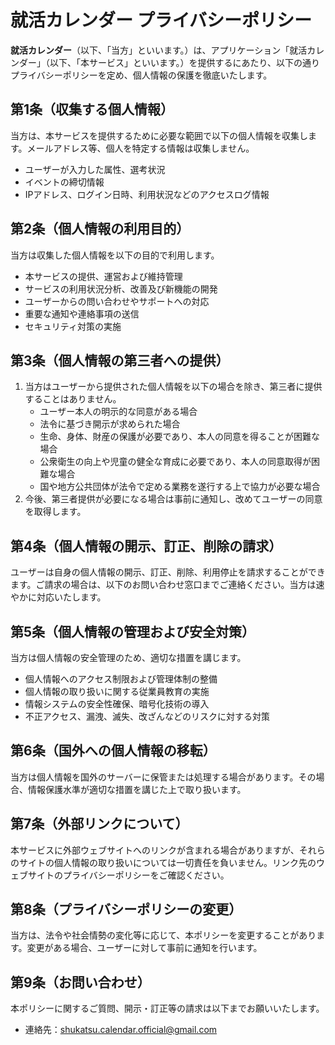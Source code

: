 # 就活カレンダー プライバシーポリシー

**就活カレンダー**（以下、「当方」といいます。）は、アプリケーション「就活カレンダー」（以下、「本サービス」といいます。）を提供するにあたり、以下の通りプライバシーポリシーを定め、個人情報の保護を徹底いたします。

## 第1条（収集する個人情報）
当方は、本サービスを提供するために必要な範囲で以下の個人情報を収集します。メールアドレス等、個人を特定する情報は収集しません。

- ユーザーが入力した属性、選考状況
- イベントの締切情報
- IPアドレス、ログイン日時、利用状況などのアクセスログ情報

## 第2条（個人情報の利用目的）
当方は収集した個人情報を以下の目的で利用します。

- 本サービスの提供、運営および維持管理
- サービスの利用状況分析、改善及び新機能の開発
- ユーザーからの問い合わせやサポートへの対応
- 重要な通知や連絡事項の送信
- セキュリティ対策の実施

## 第3条（個人情報の第三者への提供）
1. 当方はユーザーから提供された個人情報を以下の場合を除き、第三者に提供することはありません。
    - ユーザー本人の明示的な同意がある場合
    - 法令に基づき開示が求められた場合
    - 生命、身体、財産の保護が必要であり、本人の同意を得ることが困難な場合
    - 公衆衛生の向上や児童の健全な育成に必要であり、本人の同意取得が困難な場合
    - 国や地方公共団体が法令で定める業務を遂行する上で協力が必要な場合
2. 今後、第三者提供が必要になる場合は事前に通知し、改めてユーザーの同意を取得します。

## 第4条（個人情報の開示、訂正、削除の請求）
ユーザーは自身の個人情報の開示、訂正、削除、利用停止を請求することができます。ご請求の場合は、以下のお問い合わせ窓口までご連絡ください。当方は速やかに対応いたします。

## 第5条（個人情報の管理および安全対策）
当方は個人情報の安全管理のため、適切な措置を講じます。

- 個人情報へのアクセス制限および管理体制の整備
- 個人情報の取り扱いに関する従業員教育の実施
- 情報システムの安全性確保、暗号化技術の導入
- 不正アクセス、漏洩、滅失、改ざんなどのリスクに対する対策

## 第6条（国外への個人情報の移転）
当方は個人情報を国外のサーバーに保管または処理する場合があります。その場合、情報保護水準が適切な措置を講じた上で取り扱います。

## 第7条（外部リンクについて）
本サービスに外部ウェブサイトへのリンクが含まれる場合がありますが、それらのサイトの個人情報の取り扱いについては一切責任を負いません。リンク先のウェブサイトのプライバシーポリシーをご確認ください。

## 第8条（プライバシーポリシーの変更）
当方は、法令や社会情勢の変化等に応じて、本ポリシーを変更することがあります。変更がある場合、ユーザーに対して事前に通知を行います。

## 第9条（お問い合わせ）
本ポリシーに関するご質問、開示・訂正等の請求は以下までお願いいたします。

- 連絡先：shukatsu.calendar.official@gmail.com
